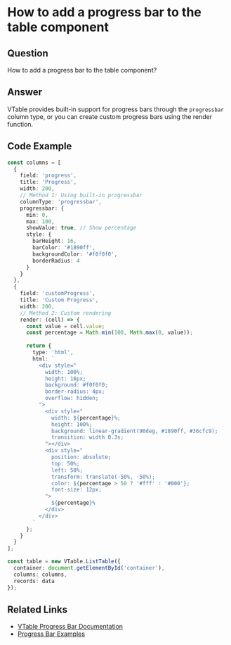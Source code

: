 # How to add a progress bar to the table component

## Question

How to add a progress bar to the table component?

## Answer

VTable provides built-in support for progress bars through the `progressbar` column type, or you can create custom progress bars using the render function.

## Code Example

```typescript
const columns = [
  {
    field: 'progress',
    title: 'Progress',
    width: 200,
    // Method 1: Using built-in progressbar
    columnType: 'progressbar',
    progressbar: {
      min: 0,
      max: 100,
      showValue: true, // Show percentage
      style: {
        barHeight: 16,
        barColor: '#1890ff',
        backgroundColor: '#f0f0f0',
        borderRadius: 4
      }
    }
  },
  {
    field: 'customProgress',
    title: 'Custom Progress',
    width: 200,
    // Method 2: Custom rendering
    render: (cell) => {
      const value = cell.value;
      const percentage = Math.min(100, Math.max(0, value));
      
      return {
        type: 'html',
        html: `
          <div style="
            width: 100%;
            height: 16px;
            background: #f0f0f0;
            border-radius: 4px;
            overflow: hidden;
          ">
            <div style="
              width: ${percentage}%;
              height: 100%;
              background: linear-gradient(90deg, #1890ff, #36cfc9);
              transition: width 0.3s;
            "></div>
            <div style="
              position: absolute;
              top: 50%;
              left: 50%;
              transform: translate(-50%, -50%);
              color: ${percentage > 50 ? '#fff' : '#000'};
              font-size: 12px;
            ">
              ${percentage}%
            </div>
          </div>
        `
      };
    }
  }
];

const table = new VTable.ListTable({
  container: document.getElementById('container'),
  columns: columns,
  records: data
});
```

## Related Links

- [VTable Progress Bar Documentation](https://visactor.io/vtable/guide/basic_concept/progress_bar)
- [Progress Bar Examples](https://visactor.io/vtable/examples/cell/progress-bar)